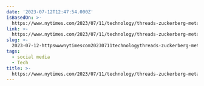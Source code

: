 ```yaml
---
date: '2023-07-12T12:47:54.000Z'
isBasedOn: >-
  https://www.nytimes.com/2023/07/11/technology/threads-zuckerberg-meta-google-plus.html
link: >-
  https://www.nytimes.com/2023/07/11/technology/threads-zuckerberg-meta-google-plus.html
slug: >-
  2023-07-12-httpswwwnytimescom20230711technologythreads-zuckerberg-meta-google-plushtml
tags:
  - social media
  - Tech
title: >-
  https://www.nytimes.com/2023/07/11/technology/threads-zuckerberg-meta-google-plus.html
---
```


